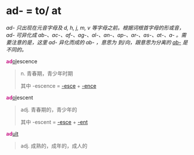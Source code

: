 # ad- = to/ at

*ad- 只出现在元音字母及 d, h, j, m, v 等字母之前。根据词根首字母的形或音，ad- 可异化成 ab-、ac-、af-、ag-、al-、an-、ap-、ar-、as-、at-、a- 。需要注意的是，这里 ad- 异化而成的 ab- ，意思为 到/向，跟意思为分离的 [ab-](ab-.md) 是不同的。*

<b style="color: #C71585;">ad</b>[ol](_al_.md)escence
> n. 青春期，青少年时期
>
> 其中 -escence = [-esce](-esce.md) + [-ence](-ence.md)

<b style="color: #C71585;">ad</b>[ol](_al_.md)escent
> adj. 青春期的，青少年的
>
> 其中 -escent = [-esce](-esce.md) + [-ent](-ent.md)

<b style="color: #C71585;">ad</b>[ult](_ult_.md)
> adj. 成熟的，成年的，成人的